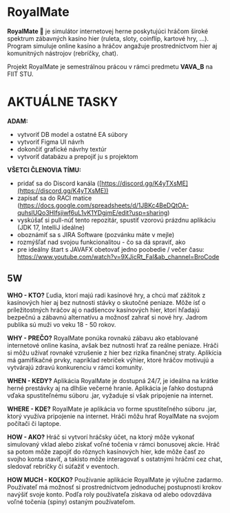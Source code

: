 # RoyalMate

**RoyalMate 👑** je simulátor internetovej herne poskytujúci hráčom široké spektrum zábavných kasíno hier (ruleta, sloty, coinflip, kartové hry, ...). Program simuluje online kasíno a hráčov angažuje prostredníctvom hier aj komunitných nástrojov (rebríčky, chat).

Projekt RoyalMate je semestrálnou prácou v rámci predmetu **VAVA_B** na FIIT STU.

# AKTUÁLNE TASKY

**ADAM:** 

 - vytvoriť DB model a ostatné EA súbory
 - vytvoriť Figma UI návrh
 - dokončiť grafické návrhy textúr
 - vytvoriť databázu a prepojiť ju s  projektom

**VŠETCI ČLENOVIA TÍMU:** 

- pridať sa do Discord kanála ([https://discord.gg/K4yTXsME](https://discord.gg/K4yTXsME))
 - zapísať sa do RACI matice (https://docs.google.com/spreadsheets/d/1JBKc4BeDQtOA-quhslUQo3Hlfsjiwf6uL1vK1YDgjmE/edit?usp=sharing)
 - vyskúšať si pull-núť tento repozitár, spustiť vzorovú prázdnu aplikáciu (JDK 17, IntelliJ ideálne)
 - oboznámiť sa s JIRA Software (pozvánku máte v mejle)
 - rozmýšľať nad svojou funkcionalitou - čo sa dá spraviť, ako
 - pre ideálny štart s JAVAFX obetovať jedno poobedie / večer času: https://www.youtube.com/watch?v=9XJicRt_FaI&ab_channel=BroCode

## 5W
**WHO - KTO?** 
Ľudia, ktorí majú radi kasínové hry, a chcú mať zážitok z kasínových hier aj bez nutnosti stávky o skutočné peniaze. Môže ísť o príležitostných hráčov aj o nadšencov kasínových hier, ktorí hľadajú bezpečnú a zábavnú alternatívu a možnosť zahrať si nové hry. Jadrom publika sú muži vo veku 18 - 50 rokov.

**WHY - PREČO?** 
RoyalMate ponúka rovnakú zábavu ako etablované internetové online kasína, avšak bez nutnosti hrať za reálne peniaze. Hráči si môžu užívať rovnaké vzrušenie z hier bez rizika finančnej straty. Aplikícia má gamifikačné prvky, napríklad rebríček výhier, ktoré hráčov motivujú a vytvárajú zdravú konkurenciu v rámci komunity.

**WHEN - KEDY?** 
Aplikácia RoyalMate je dostupná 24/7, je ideálna na krátke herné prestávky aj na dlhšie večerné hranie. Aplikácia je ľahko dostupná vďaka spustiteľnému súboru .jar, vyžaduje si však pripojenie na internet.

**WHERE - KDE?** 
RoyalMate je aplikácia vo forme spustiteľného súboru .jar, ktorý využíva pripojenie na internet. Hráči môžu hrať RoyalMate na svojom počítači či laptope.

**HOW - AKO?** 
Hráč si vytvorí hráčsky účet, na ktorý môže vykonať simulovaný vklad alebo získať voľné točenia v rámci bonusovej akcie. Hráč sa potom môže zapojiť do rôznych kasínových hier, kde môže časť zo svojho konta staviť, a takisto môže interagovať s ostatnými hráčmi cez chat, sledovať rebríčky či súťažiť v eventoch.

**HOW MUCH - KOĽKO?** 
Používanie aplikácie RoyalMate je výlučne zadarmo. Používateľ má možnosť si prostredníctvom jednoduchej postupnosti krokov navýšiť svoje konto. Podľa roly používateľa získava od alebo odovzdáva voľné točenia (spiny) ostaným používateľom.
